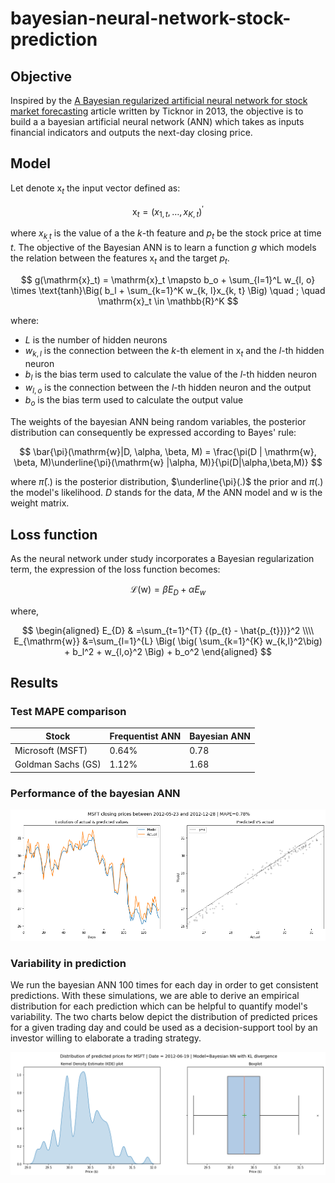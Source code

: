 # bayesian-neural-network-stock-prediction

## Objective

Inspired by the [A Bayesian regularized artificial neural network for stock market forecasting](https://www.sciencedirect.com/science/article/pii/S0957417413002509#:~:text=In%20this%20paper%20a%20Bayesian,closing%20price%20of%20individual%20stocks.) article written by Ticknor in 2013, the objective is to build a a bayesian artificial neural network (ANN) which takes as inputs financial indicators and outputs the next-day closing price. 

## Model 

Let denote $\mathrm{x}_t$ the input vector defined as: 

$$
\mathrm{x}_t = (x_{1, t}, \dots, x_{K, t})^{'}
$$

where $x_{k_, t}$ is the value of a the $k$-th feature and $p_t$ be the stock price at time $t$. The objective of the Bayesian ANN is to learn a function $g$ which models the relation between the features $\mathrm{x}_t$ and the target $p_t$.

$$
g(\mathrm{x}_t) = \mathrm{x}_t \mapsto b_o + \sum_{l=1}^L w_{l, o} \times \text{tanh}\Big( b_l + \sum_{k=1}^K w_{k, l}x_{k, t} \Big) \quad ; \quad \mathrm{x}_t \in \mathbb{R}^K
$$

where: 
- $L$ is the number of hidden neurons
- $w_{k, l}$ is the connection between the $k$-th element in $\mathrm{x}_t$ and the $l$-th hidden neuron
- $b_l$ is the bias term used to calculate the value of the $l$-th hidden neuron
- $w_{l, o}$ is the connection between the $l$-th hidden neuron and the output
- $b_o$ is the bias term used to calculate the output value

The weights of the bayesian ANN being random variables, the posterior distribution can consequently be expressed according to Bayes' rule: 

$$
\bar{\pi}(\mathrm{w}|D, \alpha, \beta, M) = \frac{\pi(D | \mathrm{w}, \beta, M)\underline{\pi}(\mathrm{w} |\alpha, M)}{\pi(D|\alpha,\beta,M)}
$$

where $\bar{\pi}(.)$ is the posterior distribution, $\underline{\pi}(.)$ the prior and $\pi(.)$ the model's likelihood. $D$ stands for the data, $M$ the ANN model and $\mathrm{w}$ is the weight matrix.

## Loss function 

As the neural network under study incorporates a Bayesian regularization term, the expression of the loss function becomes: 

$$
{\mathcal{L}(\mathrm{w}) = \beta E_{D}+\alpha E_{w}} 
$$

where, 

$$
\begin{aligned}
    E_{D} & =\sum_{t=1}^{T}  {(p_{t} - \hat{p_{t}})}^2 \\\\
    E_{\mathrm{w}} &=\sum_{l=1}^{L} \Big( \big( \sum_{k=1}^{K} w_{k,l}^2\big) + b_l^2 + w_{l,o}^2 \Big) + b_o^2
\end{aligned}
$$

## Results 

### Test MAPE comparison

|  **Stock** | Frequentist ANN  | Bayesian ANN |
|---|---|---|
|  Microsoft (MSFT) | 0.64%   | 0.78 | 
|  Goldman Sachs (GS) | 1.12%  | 1.68  |

### Performance of the bayesian ANN

![](imgs/msft-test-bnn-kl-5hn.png)

### Variability in prediction

We run the bayesian ANN 100 times for each day in order to get consistent predictions. With these simulations, we are able to derive an empirical distribution for each prediction which can be helpful to quantify model's variability. The two charts below depict the distribution of predicted prices for a given trading day and could be used as a decision-support tool by an investor willing to elaborate a trading strategy. 

![](imgs/msft-preds-distrib-kl-5hn.png)


